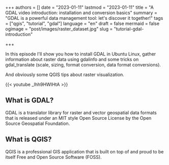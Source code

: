 +++
authors = []
date = "2023-01-11"
lastmod = "2023-01-11"
title = "A GDAL video introduction: installation and conversion basics"
summary = "GDAL is a powerful data management tool: let's discover it together!"
tags = ["qgis", "tutorial", "gdal"]
language = "en"
draft = false
mermaid = false
ogimage = "post/images/raster_dataset.jpg"
slug = "tutorial-gdal-introduction"

+++

In this episode I'll show you how to install GDAL in Ubuntu Linux, gather information about raster data using gdalinfo and some tricks on gdal_translate (scale, sizing, format conversion, data format conversions).

And obviously some QGIS tips about raster visualization.

{{< youtube _lhh9HWIHtA >}}
<br>

## What is GDAL?

GDAL is a translator library for raster and vector geospatial data formats that is released under an MIT style Open Source License by the Open Source Geospatial Foundation.

## What is QGIS?

QGIS is a professional GIS application that is built on top of and proud to be itself Free and Open Source Software (FOSS).
